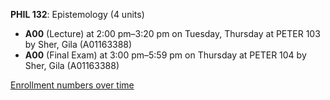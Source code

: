 **PHIL 132**: Epistemology (4 units)

- **A00** (Lecture) at 2:00 pm–3:20 pm on Tuesday, Thursday at PETER 103 by Sher, Gila (A01163388)
- **A00** (Final Exam) at 3:00 pm–5:59 pm on Thursday at PETER 104 by Sher, Gila (A01163388)

[Enrollment numbers over time](./PHIL132.tsv)
